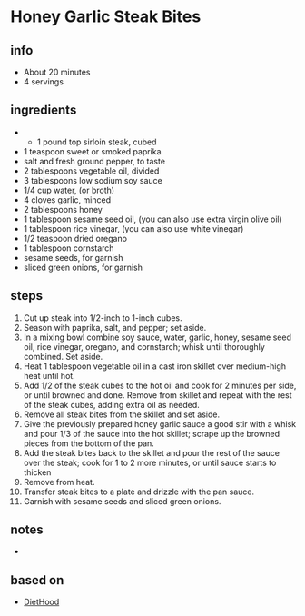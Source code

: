# Honey Garlic Steak Bites

## info  
* About 20 minutes  
* 4 servings  

## ingredients
- * 1 pound top sirloin steak, cubed
- 1 teaspoon sweet or smoked paprika
- salt and fresh ground pepper, to taste
- 2 tablespoons vegetable oil, divided
- 3 tablespoons low sodium soy sauce
- 1/4 cup water, (or broth)
- 4 cloves garlic, minced
- 2 tablespoons honey
- 1 tablespoon sesame seed oil, (you can also use extra virgin olive oil)
- 1 tablespoon rice vinegar, (you can also use white vinegar)
- 1/2 teaspoon dried oregano
- 1 tablespoon cornstarch
- sesame seeds, for garnish
- sliced green onions, for garnish

## steps  
1. Cut up steak into 1/2-inch to 1-inch cubes.
2. Season with paprika, salt, and pepper; set aside.
3. In a mixing bowl combine soy sauce, water, garlic, honey, sesame seed oil, rice vinegar, oregano, and cornstarch; whisk until thoroughly combined. Set aside.
4. Heat 1 tablespoon vegetable oil in a cast iron skillet over medium-high heat until hot.
5. Add 1/2 of the steak cubes to the hot oil and cook for 2 minutes per side, or until browned and done. Remove from skillet and repeat with the rest of the steak cubes, adding extra oil as needed.
6. Remove all steak bites from the skillet and set aside.
7. Give the previously prepared honey garlic sauce a good stir with a whisk and pour 1/3 of the sauce into the hot skillet; scrape up the browned pieces from the bottom of the pan.
8. Add the steak bites back to the skillet and pour the rest of the sauce over the steak; cook for 1 to 2 more minutes, or until sauce starts to thicken
9. Remove from heat.
10. Transfer steak bites to a plate and drizzle with the pan sauce.
11. Garnish with sesame seeds and sliced green onions.

## notes  
* 

## based on  
* [DietHood](https://diethood.com/honey-garlic-steak-bites/)

